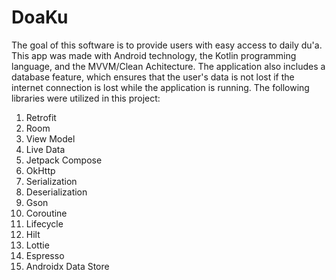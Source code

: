 # DoaKu

The goal of this software is to provide users with easy access to daily du'a. This app was made with Android technology, the Kotlin programming language, and the MVVM/Clean Achitecture. The application also includes a database feature, which ensures that the user's data is not lost if the internet connection is lost while the application is running. The following libraries were utilized in this project:
1. Retrofit
2. Room
3. View Model
4. Live Data
5. Jetpack Compose
6. OkHttp
7. Serialization
8. Deserialization
9. Gson
10. Coroutine
11. Lifecycle
12. Hilt
13. Lottie
14. Espresso
15. Androidx Data Store
